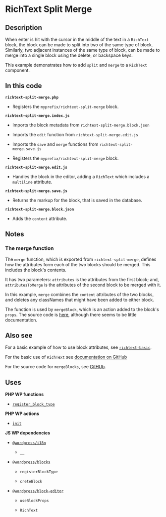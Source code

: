 # RichText Split Merge

## Description

When enter is hit with the cursor in the middle of the text in a `RichText` block, the block can be made to split into two of the same type of block. Similarly, two adjacent instances of the same type of block, can be made to merge into a single block using the delete, or backspace keys.

This example demonstrates how to add `split` and `merge` to a `RichText` component.

## In this code

**`richtext-split-merge.php`**

- Registers the `myprefix/richtext-split-merge` block.

**`richtext-split-merge.index.js`**

- Imports the block metadata from `richtext-split-merge.block.json`

- Imports the `edit` function from `richtext-split-merge.edit.js`

- Imports the `save` and `merge` functions from `richtext-split-merge.save.js`

- Registers the `myprefix/richtext-split-merge` block.

**`richtext-split-merge.edit.js`**

- Handles the block in the editor, adding a `RichText` which includes a `multiline` attribute.

**`richtext-split-merge.save.js`**

- Returns the markup for the block, that is saved in the database.

**`richtext-split-merge.block.json`**

- Adds the `content` attribute.

## Notes

### The merge function

The `merge` function, which is exported from `richtext-split-merge`, defines how the attributes form each of the two blocks should be merged. This includes the block's contents.

It has two parameters: `attributes` is the attributes from the first block; and, `attributesToMerge` is the attributes of the second block to be merged with it.

In this example, `merge` combines the `content` attributes of the two blocks, and deletes any classNames that might have been added to either block.

The function is used by `mergeBlock`, which is an action added to the block's `props`. The source code is [here](https://github.com/WordPress/gutenberg/blob/trunk/packages/block-editor/src/store/actions.js#L1020), although there seems to be little documentation.

## Also see

For a basic example of how to use block attributes, see [`richtext-basic`](../richtext-basic/).

For the basic use of `RichText` see [documentation on GitHub](https://github.com/WordPress/gutenberg/blob/trunk/packages/block-editor/src/components/rich-text/README.md)

For the source code for `mergeBlocks`, see [GitHUb](https://github.com/WordPress/gutenberg/blob/trunk/packages/block-editor/src/store/actions.js#L1020).

## Uses

**PHP WP functions**

- [`register_block_type`](https://developer.wordpress.org/reference/functions/register_block_type/)

**PHP WP actions**

- [`init`](https://developer.wordpress.org/reference/hooks/init/)

**JS WP dependencies**

- [`@wordpress/i18n`](https://developer.wordpress.org/block-editor/reference-guides/packages/packages-i18n/)

  - `__`

- [`@wordpress/blocks`](https://developer.wordpress.org/block-editor/reference-guides/packages/packages-blocks/)

  - `registerBlockType`

  - `creteBlock`

- [`@wordpress/block-editor`](https://developer.wordpress.org/block-editor/reference-guides/packages/packages-block-editor/)

  - `useBlockProps`

  - `RichText`

